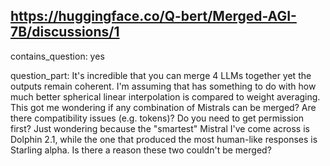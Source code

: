 ## https://huggingface.co/Q-bert/Merged-AGI-7B/discussions/1

contains_question: yes

question_part: It's incredible that you can merge 4 LLMs together yet the outputs remain coherent. I'm assuming that has something to do with how much better spherical linear interpolation is compared to weight averaging. This got me wondering if any combination of Mistrals can be merged? Are there compatibility issues (e.g. tokens)? Do you need to get permission first? Just wondering because the "smartest" Mistral I've come across is Dolphin 2.1, while the one that produced the most human-like responses is Starling alpha. Is there a reason these two couldn't be merged?